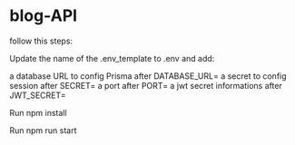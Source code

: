 # blog-API

follow this steps:

Update the name of the .env_template to .env and add:

a database URL to config Prisma after DATABASE_URL=
a secret to config session after SECRET=
a port after PORT=
a jwt secret informations after JWT_SECRET=

Run npm install

Run npm run start
